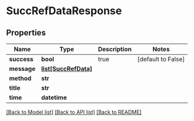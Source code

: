 # SuccRefDataResponse

## Properties
Name | Type | Description | Notes
------------ | ------------- | ------------- | -------------
**success** | **bool** | true | [default to False]
**message** | [**list[SuccRefData]**](SuccRefData.md) |  | 
**method** | **str** |  | 
**title** | **str** |  | 
**time** | **datetime** |  | 

[[Back to Model list]](../README.md#documentation-for-models) [[Back to API list]](../README.md#documentation-for-api-endpoints) [[Back to README]](../README.md)


